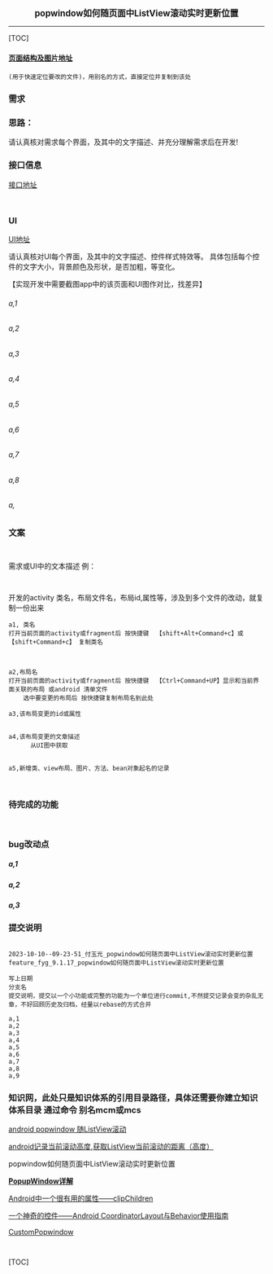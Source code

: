 

<center><big><b> popwindow如何随页面中ListView滚动实时更新位置 </b></big></center>


------



[TOC]


#### [页面结构及图片地址]()



```
(用于快速定位要改的文件)，用别名的方式，直接定位并复制到该处

```



### 需求





### 思路：
请认真核对需求每个界面，及其中的文字描述、并充分理解需求后在开发!



### 接口信息




[接口地址]()


```


```




### UI


[UI地址]()


请认真核对UI每个界面，及其中的文字描述、控件样式特效等。
具体包括每个控件的文字大小，背景颜色及形状，是否加粗，等变化。

【实现开发中需要截图app中的该页面和UI图作对比，找差异】


###### a,1
###### a,2
###### a,3
###### a,4
###### a,5
###### a,6
###### a,7
###### a,8
###### a,




### 文案


```


```



需求或UI中的文本描述 例：
```


```




开发的activity 类名，布局文件名，布局id,属性等，涉及到多个文件的改动，就复制一份出来
```
a1, 类名
打开当前页面的activity或fragment后 按快捷键  【shift+Alt+Command+c】或【shift+Command+c】 复制类名



a2,布局名
打开当前页面的activity或fragment后 按快捷键  【Ctrl+Command+UP】显示和当前界面关联的布局 或android 清单文件
    选中要变更的布局后 按快捷键复制布局名到此处

a3,该布局变更的id或属性


a4,该布局变更的文章描述
      从UI图中获取


a5,新增类、view布局、图片、方法、bean对象起名的记录



```


### 待完成的功能


```


```





### bug改动点


##### a,1
[]()




##### a,2
[]()




##### a,3
[]()




### 提交说明

```

2023-10-10--09-23-51_付玉光_popwindow如何随页面中ListView滚动实时更新位置
feature_fyg_9.1.17_popwindow如何随页面中ListView滚动实时更新位置

写上日期
分支名
提交说明，提交以一个小功能或完整的功能为一个单位进行commit,不然提交记录会变的杂乱无章，不好回顾历史及归档，经量以rebase的方式合并

a,1
a,2
a,3
a,4
a,5
a,6
a,7
a,8
a,9

```




### 知识网，此处只是知识体系的引用目录路径，具体还需要你建立知识体系目录 通过命令 别名mcm或mcs
[](https://github.com/skydoves/Balloon/tree/main)

[]()

[]()

[android popwindow 随ListView滚动]()

[android记录当前滚动高度,获取ListView当前滚动的距离（高度）](https://blog.csdn.net/weixin_32955881/article/details/117313593)

popwindow如何随页面中ListView滚动实时更新位置

[**PopupWindow详解**](https://blog.51cto.com/u_13355654/6173813)

[Android中一个很有用的属性——clipChildren](https://blog.csdn.net/u012028250/article/details/123505406)

[一个神奇的控件——Android CoordinatorLayout与Behavior使用指南](https://www.jianshu.com/p/488283f74e69)

[]()

[CustomPopwindow](https://github.com/pinguo-zhouwei/CustomPopwindow)

[]()

```


```




[TOC]

